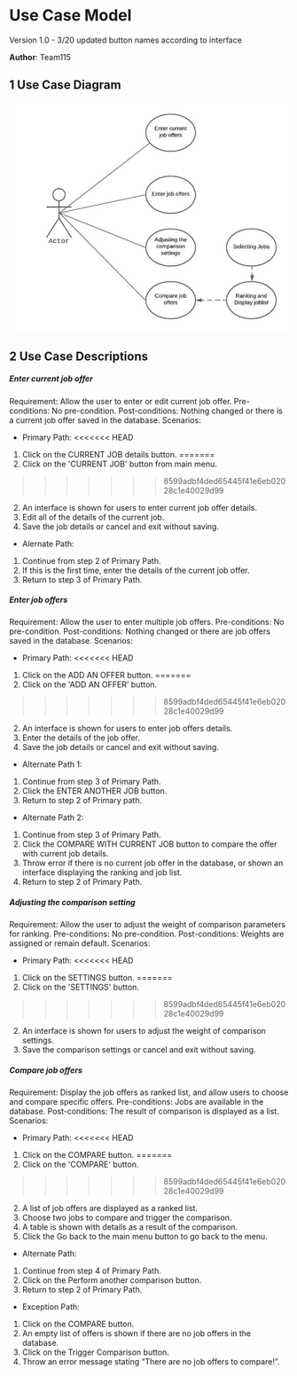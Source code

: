 # Use Case Model

Version 1.0 - 3/20 updated button names according to interface

**Author**: Team115

## 1 Use Case Diagram

![Use Case Diagram](./images/UseCaseDiagram.jpg)

## 2 Use Case Descriptions

##### Enter current job offer
Requirement: Allow the user to enter or edit current job offer.
Pre-conditions: No pre-condition.
Post-conditions: Nothing changed or there is a current job offer saved in the database.
Scenarios:
* Primary Path:
<<<<<<< HEAD
1. Click on the CURRENT JOB details button.
=======
1. Click on the 'CURRENT JOB' button from main menu.
>>>>>>> 8599adbf4ded65445f41e6eb02028c1e40029d99
2. An interface is shown for users to enter current job offer details.
3. Edit all of the details of the current job.
4. Save the job details or cancel and exit without saving.

* Alernate Path:
1. Continue from step 2 of Primary Path.
2. If this is the first time, enter the details of the current job offer.
3. Return to step 3 of Primary Path.

##### Enter job offers
Requirement: Allow the user to enter multiple job offers.
Pre-conditions: No pre-condition.
Post-conditions: Nothing changed or there are job offers saved in the database.
Scenarios:
* Primary Path:
<<<<<<< HEAD
1. Click on the ADD AN OFFER button.
=======
1. Click on the 'ADD AN OFFER' button.
>>>>>>> 8599adbf4ded65445f41e6eb02028c1e40029d99
2. An interface is shown for users to enter job offers details.
3. Enter the details of the job offer.
4. Save the job details or cancel and exit without saving.

* Alternate Path 1:
1. Continue from step 3 of Primary Path.
2. Click the ENTER ANOTHER JOB button. 
3. Return to step 2 of Primary path.

* Alternate Path 2:
1. Continue from step 3 of Primary Path.
2. Click the COMPARE WITH CURRENT JOB button to compare the offer with current job details.
3. Throw error if there is no current job offer in the database, or shown an interface displaying the ranking and job list.
4. Return to step 2 of Primary Path.

##### Adjusting the comparison setting 
Requirement: Allow the user to adjust the weight of comparison parameters for ranking.
Pre-conditions: No pre-condition.
Post-conditions: Weights are assigned or remain default. 
Scenarios:
* Primary Path:
<<<<<<< HEAD
1. Click on the SETTINGS button.
=======
1. Click on the 'SETTINGS' button.
>>>>>>> 8599adbf4ded65445f41e6eb02028c1e40029d99
2. An interface is shown for users to adjust the weight of comparison settings.
3. Save the comparison settings or cancel and exit without saving.

##### Compare job offers
Requirement: Display the job offers as ranked list, and allow users to choose and compare specific offers.
Pre-conditions: Jobs are available in the database.
Post-conditions: The result of comparison is displayed as a list.
Scenarios:
* Primary Path:
<<<<<<< HEAD
1. Click on the COMPARE button.
=======
1. Click on the 'COMPARE' button.
>>>>>>> 8599adbf4ded65445f41e6eb02028c1e40029d99
2. A list of job offers are displayed as a ranked list.
3. Choose two jobs to compare and trigger the comparison.
4. A table is shown with details as a result of the comparison.
5. Click the Go back to the main menu button to go back to the menu.

* Alternate Path:
1. Continue from step 4 of Primary Path.
2. Click on the Perform another comparison button.
3. Return to step 2 of Primary Path.

* Exception Path:
1. Click on the COMPARE button.
2. An empty list of offers is shown if there are no job offers in the database.
3. Click on the Trigger Comparison button.
4. Throw an error message stating “There are no job offers to compare!”.
